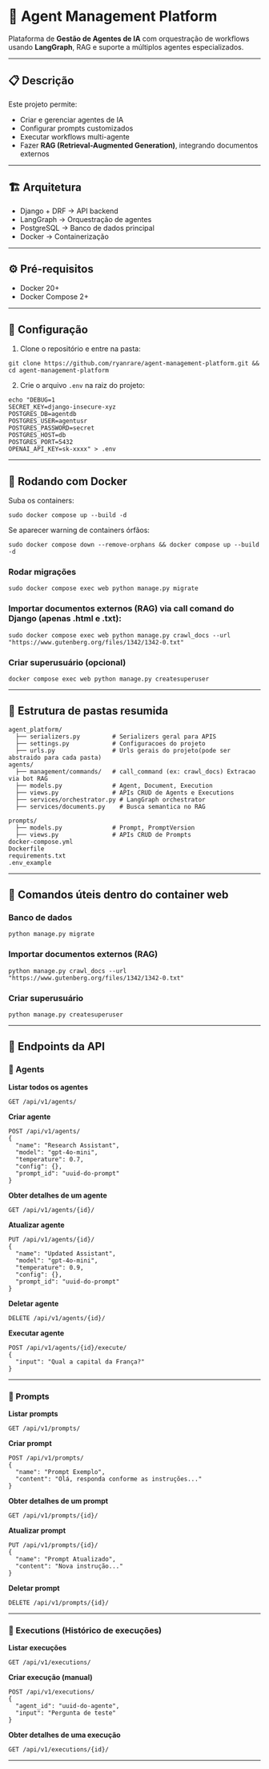 
# 🤖 Agent Management Platform

Plataforma de **Gestão de Agentes de IA** com orquestração de workflows usando **LangGraph**, RAG e suporte a múltiplos agentes especializados.

---

## 📋 Descrição

Este projeto permite:

* Criar e gerenciar agentes de IA
* Configurar prompts customizados
* Executar workflows multi-agente
* Fazer **RAG (Retrieval-Augmented Generation)**, integrando documentos externos

---

## 🏗️ Arquitetura

* Django + DRF → API backend
* LangGraph → Orquestração de agentes
* PostgreSQL → Banco de dados principal
* Docker → Containerização

---

## ⚙️ Pré-requisitos

* Docker 20+
* Docker Compose 2+

---

## 📝 Configuração

1. Clone o repositório e entre na pasta:

```
git clone https://github.com/ryanrare/agent-management-platform.git && cd agent-management-platform
```

2. Crie o arquivo `.env` na raiz do projeto:

```
echo "DEBUG=1
SECRET_KEY=django-insecure-xyz
POSTGRES_DB=agentdb
POSTGRES_USER=agentusr
POSTGRES_PASSWORD=secret
POSTGRES_HOST=db
POSTGRES_PORT=5432
OPENAI_API_KEY=sk-xxxx" > .env
```

---

## 🚀 Rodando com Docker

Suba os containers:

```
sudo docker compose up --build -d
```

Se aparecer warning de containers órfãos:

```
sudo docker compose down --remove-orphans && docker compose up --build -d
```

### Rodar migrações

```
sudo docker compose exec web python manage.py migrate
```

### Importar documentos externos (RAG) via call comand do Django (apenas .html e .txt):

```
sudo docker compose exec web python manage.py crawl_docs --url "https://www.gutenberg.org/files/1342/1342-0.txt"
```

### Criar superusuário (opcional)

```
docker compose exec web python manage.py createsuperuser
```

---

## 📂 Estrutura de pastas resumida

```
agent_platform/
  ├── serializers.py         # Serializers geral para APIS
  ├── settings.py            # Configuracoes do projeto
  ├── urls.py                # Urls gerais do projeto(pode ser abstraido para cada pasta)
agents/
  ├── management/commands/   # call_command (ex: crawl_docs) Extracao via bot RAG
  ├── models.py              # Agent, Document, Execution
  ├── views.py               # APIs CRUD de Agents e Executions
  ├── services/orchestrator.py # LangGraph orchestrator
  ├── services/documents.py    # Busca semantica no RAG

prompts/
  ├── models.py              # Prompt, PromptVersion
  ├── views.py               # APIs CRUD de Prompts
docker-compose.yml
Dockerfile
requirements.txt
.env_example
```

---

## 🧪 Comandos úteis dentro do container web

### Banco de dados
```
python manage.py migrate
```

### Importar documentos externos (RAG)
```
python manage.py crawl_docs --url "https://www.gutenberg.org/files/1342/1342-0.txt"
```

### Criar superusuário
```
python manage.py createsuperuser
```

---

## 📡 Endpoints da API

### 🔹 Agents

**Listar todos os agentes**
```
GET /api/v1/agents/
```

**Criar agente**
```
POST /api/v1/agents/
{
  "name": "Research Assistant",
  "model": "gpt-4o-mini",
  "temperature": 0.7,
  "config": {},
  "prompt_id": "uuid-do-prompt"
}
```

**Obter detalhes de um agente**
```
GET /api/v1/agents/{id}/
```

**Atualizar agente**
```
PUT /api/v1/agents/{id}/
{
  "name": "Updated Assistant",
  "model": "gpt-4o-mini",
  "temperature": 0.9,
  "config": {},
  "prompt_id": "uuid-do-prompt"
}
```

**Deletar agente**
```
DELETE /api/v1/agents/{id}/
```

**Executar agente**
```
POST /api/v1/agents/{id}/execute/
{
  "input": "Qual a capital da França?"
}
```

---

### 🔹 Prompts

**Listar prompts**
```
GET /api/v1/prompts/
```

**Criar prompt**
```
POST /api/v1/prompts/
{
  "name": "Prompt Exemplo",
  "content": "Olá, responda conforme as instruções..."
}
```

**Obter detalhes de um prompt**
```
GET /api/v1/prompts/{id}/
```

**Atualizar prompt**
```
PUT /api/v1/prompts/{id}/
{
  "name": "Prompt Atualizado",
  "content": "Nova instrução..."
}
```

**Deletar prompt**
```
DELETE /api/v1/prompts/{id}/
```

---

### 🔹 Executions (Histórico de execuções)

**Listar execuções**
```
GET /api/v1/executions/
```

**Criar execução (manual)**
```
POST /api/v1/executions/
{
  "agent_id": "uuid-do-agente",
  "input": "Pergunta de teste"
}
```

**Obter detalhes de uma execução**
```
GET /api/v1/executions/{id}/
```

---

